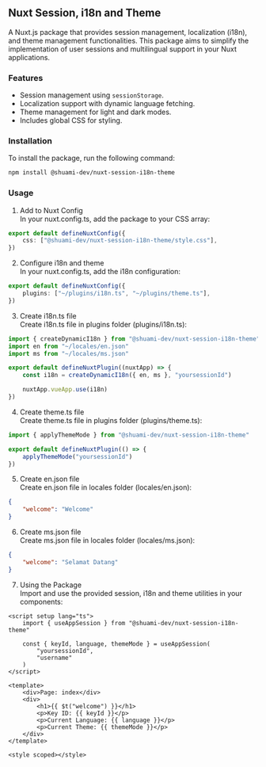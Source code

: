 ## Nuxt Session, i18n and Theme

A Nuxt.js package that provides session management, localization (i18n), and theme management functionalities.
This package aims to simplify the implementation of user sessions and multilingual support in your Nuxt applications.

### Features

- Session management using `sessionStorage`.
- Localization support with dynamic language fetching.
- Theme management for light and dark modes.
- Includes global CSS for styling.

### Installation

To install the package, run the following command:

```bash
npm install @shuami-dev/nuxt-session-i18n-theme
```

### Usage

1. Add to Nuxt Config\
    In your nuxt.config.ts, add the package to your CSS array:

```ts
export default defineNuxtConfig({
	css: ["@shuami-dev/nuxt-session-i18n-theme/style.css"],
})
```

2. Configure i18n and theme\
    In your nuxt.config.ts, add the i18n configuration:

```ts
export default defineNuxtConfig({
	plugins: ["~/plugins/i18n.ts", "~/plugins/theme.ts"],
})
```

3. Create i18n.ts file\
    Create i18n.ts file in plugins folder (plugins/i18n.ts):

```ts
import { createDynamicI18n } from "@shuami-dev/nuxt-session-i18n-theme"
import en from "~/locales/en.json"
import ms from "~/locales/ms.json"

export default defineNuxtPlugin((nuxtApp) => {
	const i18n = createDynamicI18n({ en, ms }, "yoursessionId")

	nuxtApp.vueApp.use(i18n)
})
```

4. Create theme.ts file\
    Create theme.ts file in plugins folder (plugins/theme.ts):

```ts
import { applyThemeMode } from "@shuami-dev/nuxt-session-i18n-theme"

export default defineNuxtPlugin(() => {
	applyThemeMode("yoursessionId")
})
```

5. Create en.json file\
    Create en.json file in locales folder (locales/en.json):

```json
{
	"welcome": "Welcome"
}
```

6. Create ms.json file\
    Create ms.json file in locales folder (locales/ms.json):

```json
{
	"welcome": "Selamat Datang"
}
```

7. Using the Package\
    Import and use the provided session, i18n and theme utilities in your components:

```vue
<script setup lang="ts">
	import { useAppSession } from "@shuami-dev/nuxt-session-i18n-theme"

	const { keyId, language, themeMode } = useAppSession(
		"yoursessionId",
		"username"
	)
</script>

<template>
	<div>Page: index</div>
	<div>
		<h1>{{ $t("welcome") }}</h1>
		<p>Key ID: {{ keyId }}</p>
		<p>Current Language: {{ language }}</p>
		<p>Current Theme: {{ themeMode }}</p>
	</div>
</template>

<style scoped></style>
```
